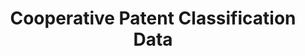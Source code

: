 ---
bigquery: https://console.cloud.google.com/bigquery?p=patents-public-data&d=cpc&page=dataset
citation: '“Cooperative Patent Classification” by the EPO and USPTO, for public use. '
contributors: EPO, USPTO
cost: None
description: Cooperative Patent Classification Data contains the scheme and definitions
  of the Cooperative Patent Classification system for classifying patent documents.
  The CPC is the result of a partnership between the EPO and the USPTO in their joint
  effort to develop a common, internationally compatible classification system for
  technical documents, in particular patent publications, which will be used by both
  offices in the patent granting process
documentation: https://www.cooperativepatentclassification.org/cpcSchemeAndDefinitions
last_edit: Mon, 04 Apr 2022 19:07:06 GMT
location: https://www.cooperativepatentclassification.org/index
maintained_by: USPTO, EPO
schema_fields: '[''sizeCache'', ''level'', ''application_references'', ''additional_only'',
  ''applicationReferences'', ''ipc_concordant'', ''notAllocatable'', ''ipcConcordant'',
  ''children'', ''symbol'', ''title_part'', ''date_revised'', ''glossary'', ''titlePart'',
  ''title_full'', ''informative_references'', ''limitingReferences'', ''breakdown_code'',
  ''breakdownCode'', ''limiting_references'', ''status'', ''definition'', ''informativeReferences'',
  ''child_groups'', ''residualReferences'', ''titleFull'', ''residual_references'',
  ''not_allocatable'', ''synonyms'', ''dateRevised'', ''parents'', ''childGroups'']'
shortname: cooperative_patent_classification
tags:
- patents
- science
title: Cooperative Patent Classification Data
uuid: 984374a7-16e9-4b35-9445-458daceb01bf
---